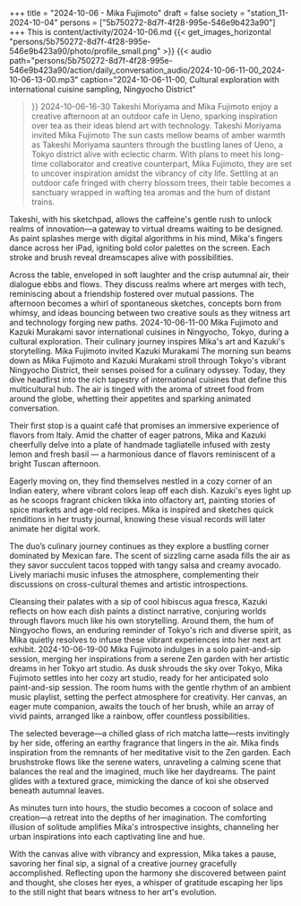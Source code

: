 +++
title = "2024-10-06 - Mika Fujimoto"
draft = false
society = "station_11-2024-10-04"
persons = ["5b750272-8d7f-4f28-995e-546e9b423a90"]
+++
This is content/activity/2024-10-06.md
{{< get_images_horizontal "persons/5b750272-8d7f-4f28-995e-546e9b423a90/photo/profile_small.png" >}}
{{< audio
    path="persons/5b750272-8d7f-4f28-995e-546e9b423a90/action/daily_conversation_audio/2024-10-06-11-00_2024-10-06-13-00.mp3" 
    caption="2024-10-06-11-00, Cultural exploration with international cuisine sampling, Ningyocho District"
>}}
2024-10-06-16-30
Takeshi Moriyama and Mika Fujimoto enjoy a creative afternoon at an outdoor cafe in Ueno, sparking inspiration over tea as their ideas blend art with technology.
Takeshi Moriyama invited Mika Fujimoto
The sun casts mellow beams of amber warmth as Takeshi Moriyama saunters through the bustling lanes of Ueno, a Tokyo district alive with eclectic charm. With plans to meet his long-time collaborator and creative counterpart, Mika Fujimoto, they are set to uncover inspiration amidst the vibrancy of city life. Settling at an outdoor cafe fringed with cherry blossom trees, their table becomes a sanctuary wrapped in wafting tea aromas and the hum of distant trains.

Takeshi, with his sketchpad, allows the caffeine's gentle rush to unlock realms of innovation—a gateway to virtual dreams waiting to be designed. As paint splashes merge with digital algorithms in his mind, Mika's fingers dance across her iPad, igniting bold color palettes on the screen. Each stroke and brush reveal dreamscapes alive with possibilities.

Across the table, enveloped in soft laughter and the crisp autumnal air, their dialogue ebbs and flows. They discuss realms where art merges with tech, reminiscing about a friendship fostered over mutual passions. The afternoon becomes a whirl of spontaneous sketches, concepts born from whimsy, and ideas bouncing between two creative souls as they witness art and technology forging new paths.
2024-10-06-11-00
Mika Fujimoto and Kazuki Murakami savor international cuisines in Ningyocho, Tokyo, during a cultural exploration. Their culinary journey inspires Mika's art and Kazuki's storytelling.
Mika Fujimoto invited Kazuki Murakami
The morning sun beams down as Mika Fujimoto and Kazuki Murakami stroll through Tokyo's vibrant Ningyocho District, their senses poised for a culinary odyssey. Today, they dive headfirst into the rich tapestry of international cuisines that define this multicultural hub. The air is tinged with the aroma of street food from around the globe, whetting their appetites and sparking animated conversation.

Their first stop is a quaint café that promises an immersive experience of flavors from Italy. Amid the chatter of eager patrons, Mika and Kazuki cheerfully delve into a plate of handmade tagliatelle infused with zesty lemon and fresh basil — a harmonious dance of flavors reminiscent of a bright Tuscan afternoon.

Eagerly moving on, they find themselves nestled in a cozy corner of an Indian eatery, where vibrant colors leap off each dish. Kazuki's eyes light up as he scoops fragrant chicken tikka into olfactory art, painting stories of spice markets and age-old recipes. Mika is inspired and sketches quick renditions in her trusty journal, knowing these visual records will later animate her digital work.

The duo’s culinary journey continues as they explore a bustling corner dominated by Mexican fare. The scent of sizzling carne asada fills the air as they savor succulent tacos topped with tangy salsa and creamy avocado. Lively mariachi music infuses the atmosphere, complementing their discussions on cross-cultural themes and artistic introspections.

Cleansing their palates with a sip of cool hibiscus agua fresca, Kazuki reflects on how each dish paints a distinct narrative, conjuring worlds through flavors much like his own storytelling. Around them, the hum of Ningyocho flows, an enduring reminder of Tokyo's rich and diverse spirit, as Mika quietly resolves to infuse these vibrant experiences into her next art exhibit.
2024-10-06-19-00
Mika Fujimoto indulges in a solo paint-and-sip session, merging her inspirations from a serene Zen garden with her artistic dreams in her Tokyo art studio.
As dusk shrouds the sky over Tokyo, Mika Fujimoto settles into her cozy art studio, ready for her anticipated solo paint-and-sip session. The room hums with the gentle rhythm of an ambient music playlist, setting the perfect atmosphere for creativity. Her canvas, an eager mute companion, awaits the touch of her brush, while an array of vivid paints, arranged like a rainbow, offer countless possibilities.

The selected beverage—a chilled glass of rich matcha latte—rests invitingly by her side, offering an earthy fragrance that lingers in the air. Mika finds inspiration from the remnants of her meditative visit to the Zen garden. Each brushstroke flows like the serene waters, unraveling a calming scene that balances the real and the imagined, much like her daydreams. The paint glides with a textured grace, mimicking the dance of koi she observed beneath autumnal leaves.

As minutes turn into hours, the studio becomes a cocoon of solace and creation—a retreat into the depths of her imagination. The comforting illusion of solitude amplifies Mika's introspective insights, channeling her urban inspirations into each captivating line and hue.

With the canvas alive with vibrancy and expression, Mika takes a pause, savoring her final sip, a signal of a creative journey gracefully accomplished. Reflecting upon the harmony she discovered between paint and thought, she closes her eyes, a whisper of gratitude escaping her lips to the still night that bears witness to her art's evolution.

